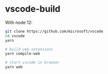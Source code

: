 # vscode-build

With node 12:

```bash
git clone https://github.com/microsoft/vscode
cd vscode
yarn

# build web extensions
yarn compile-web

# start vscode in browser
yarn web
```

